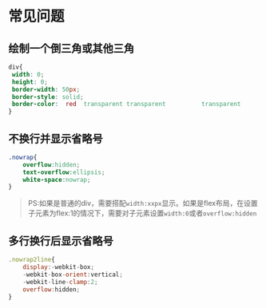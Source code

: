 # 常见问题

## 绘制一个倒三角或其他三角

```css
div{
 width: 0;
 height: 0;
 border-width: 50px;
 border-style: solid;
 border-color:  red  transparent transparent 		  transparent
}
```

## 不换行并显示省略号

```css
.nowrap{
    overflow:hidden;
    text-overflow:ellipsis;
    white-space:nowrap;
}
```

> ​	PS:如果是普通的div，需要搭配`width:xxpx`显示。如果是flex布局，在设置子元素为flex:1的情况下，需要对子元素设置`width:0`或者`overflow:hidden`

## 多行换行后显示省略号

```js
.nowrap2line{
    display:-webkit-box;
    -webkit-box-orient:vertical;
    -webkit-line-clamp:2;
    overflow:hidden; 
}
```

